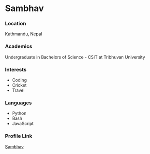 # Sambhav

### Location

Kathmandu, Nepal

### Academics

Undergraduate in Bachelors of Science - CSIT at Tribhuvan University

### Interests

- Coding
- Cricket
- Travel

### Languages

- Python
- Bash
- JavaScript

### Profile Link

[Sambhav](https://github.com/LordSambhav/)
